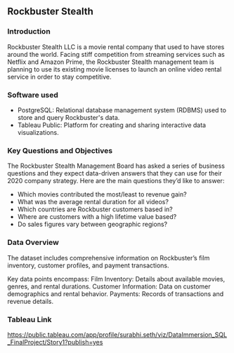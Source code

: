 ## Rockbuster Stealth 

### Introduction
Rockbuster Stealth LLC is a movie rental company that used to have stores around the
world. Facing stiff competition from streaming services such as Netflix and Amazon Prime,
the Rockbuster Stealth management team is planning to use its existing movie licenses to
launch an online video rental service in order to stay competitive.

### Software used
- PostgreSQL: Relational database management system (RDBMS) used to store and query Rockbuster's data.
- Tableau Public: Platform for creating and sharing interactive data visualizations.

### Key Questions and Objectives
The Rockbuster Stealth Management Board has asked a series of business questions and
they expect data-driven answers that they can use for their 2020 company strategy. Here are
the main questions they’d like to answer:
- Which movies contributed the most/least to revenue gain?
- What was the average rental duration for all videos?
- Which countries are Rockbuster customers based in?
- Where are customers with a high lifetime value based?
- Do sales figures vary between geographic regions?

### Data Overview
The dataset includes comprehensive information on Rockbuster’s film inventory, customer profiles, and payment transactions.

Key data points encompass:
Film Inventory: Details about available movies, genres, and rental durations.
Customer Information: Data on customer demographics and rental behavior.
Payments: Records of transactions and revenue details.

### Tableau Link
https://public.tableau.com/app/profile/surabhi.seth/viz/DataImmersion_SQL_FinalProject/Story1?publish=yes

